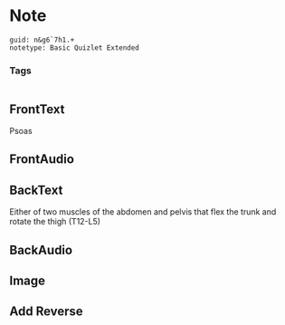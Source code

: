 # Note
```
guid: n&g6`7h1.+
notetype: Basic Quizlet Extended
```

### Tags
```
```

## FrontText
Psoas

## FrontAudio


## BackText
Either of two muscles of the abdomen and pelvis that flex the trunk and rotate the thigh (T12-L5)

## BackAudio


## Image


## Add Reverse

